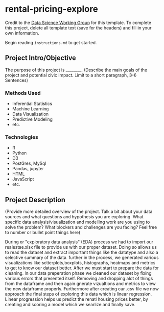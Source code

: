 # rental-pricing-explore

Credit to the [Data Science Working Group](http://datascience.codeforsanfrancisco.org) for this template. To complete this project, delete all template text (save for the headers) and fill in your own information.

Begin reading `instructions.md` to get started.

## Project Intro/Objective
The purpose of this project is ________. (Describe the main goals of the project and potential civic impact. Limit to a short paragraph, 3-6 Sentences)

### Methods Used
* Inferential Statistics
* Machine Learning
* Data Visualization
* Predictive Modeling
* etc.

### Technologies
* R 
* Python
* D3
* PostGres, MySql
* Pandas, jupyter
* HTML
* JavaScript
* etc. 

## Project Description
(Provide more detailed overview of the project.  Talk a bit about your data sources and what questions and hypothesis you are exploring. What specific data analysis/visualization and modelling work are you using to solve the problem? What blockers and challenges are you facing?  Feel free to number or bullet point things here)


During or "exploratory data analysis" (EDA) process we had to import our realestae.xlsx file to provide us with our proper dataset. Doing so allows us to read the dataset and extract important things like the datatype and also a selective summary of the data. further in the process, we generated various visualizations like sctterplots,boxplots, histographs, heatmaps and metrics to get to know our dataset better. After we must start to prepare the data for cleaning. In our data preperation phase we cleaned our dataset by fixing various errors that presented itself. Removing and dropping alot of things from the dataframe and then again gnerate vizualtions and metrics to view the new dataframe properly. Furthermore after creating our .csv file we now approach the final steps of exploring this data which is linear regression. Linear progression helps us predict the renatl housing prices better, by creating and scoring a model which we searlize and finally save. 

